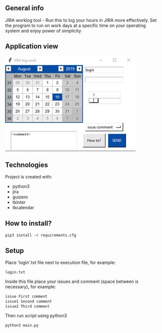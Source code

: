 ## General info
JIRA worklog tool - Run this to log your hours in JIRA more effectively. 
Set the program to run on work days at a specific time on your operating system and enjoy power of simplicity 

## Application view
![Application](jira.png)

## Technologies
Project is created with:
* python3
* jira
* guizero
* tkinter
* tkcalendar

## How to install?
```
pip3 install -r requirements.cfg
```
## Setup
Place 'login'.txt file next to execution file, for example:
```
login.txt
```

Inside this file place your issues and comment (space between is necessary), for example:
```
issue First comment
issue1 Second comment
issue2 Third comment
```

Then run script using python3
```
python3 main.py
```

